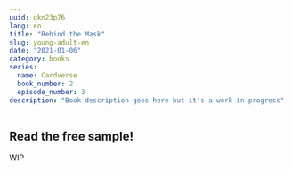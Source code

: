 ```yaml
---
uuid: qkn23p76
lang: en
title: "Behind the Mask"
slug: young-adult-en
date: "2021-01-06"
category: books
series: 
  name: Cardverse
  book_number: 2
  episode_number: 3
description: "Book description goes here but it's a work in progress"
---
```


## Read the free sample!

WIP

